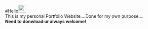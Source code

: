 #Hello<img src="https://media.giphy.com/media/hvRJCLFzcasrR4ia7z/giphy.gif" width="25"><br>
This is my personal Portfolio Website....Done for my own purpose....<br>
<b>Need to donwload ur always welcome!</b>
